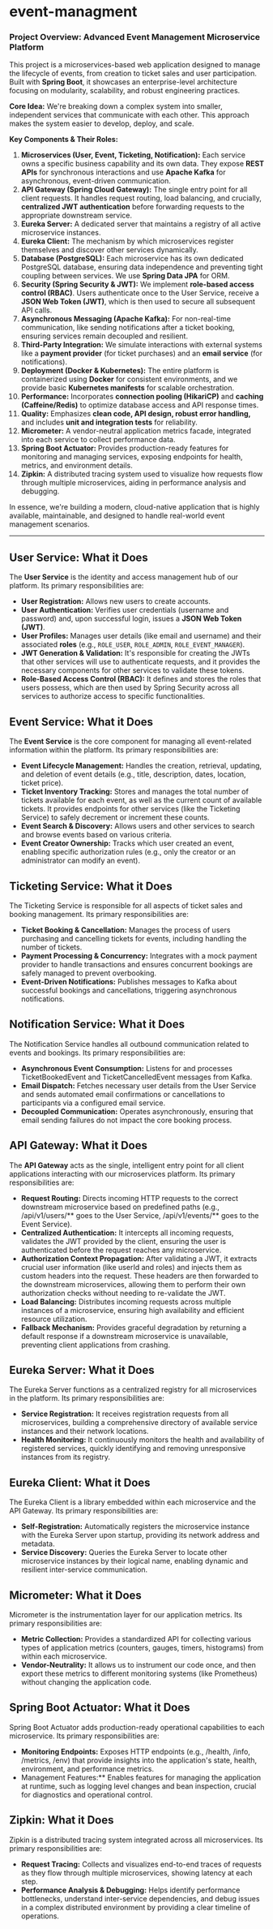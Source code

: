 # event-managment


### Project Overview: Advanced Event Management Microservice Platform

This project is a microservices-based web application designed to manage the lifecycle of events, from creation to ticket sales and user participation. Built with **Spring Boot**, it showcases an enterprise-level architecture focusing on modularity, scalability, and robust engineering practices.

**Core Idea:** We're breaking down a complex system into smaller, independent services that communicate with each other. This approach makes the system easier to develop, deploy, and scale.

**Key Components & Their Roles:**

1.  **Microservices (User, Event, Ticketing, Notification):** Each service owns a specific business capability and its own data. They expose **REST APIs** for synchronous interactions and use **Apache Kafka** for asynchronous, event-driven communication.
2.  **API Gateway (Spring Cloud Gateway):** The single entry point for all client requests. It handles request routing, load balancing, and crucially, **centralized JWT authentication** before forwarding requests to the appropriate downstream service.
3.  **Eureka Server:** A dedicated server that maintains a registry of all active microservice instances.
4.  **Eureka Client:** The mechanism by which microservices register themselves and discover other services dynamically.
5.  **Database (PostgreSQL):** Each microservice has its own dedicated PostgreSQL database, ensuring data independence and preventing tight coupling between services. We use **Spring Data JPA** for ORM.
6.  **Security (Spring Security & JWT):** We implement **role-based access control (RBAC)**. Users authenticate once to the User Service, receive a **JSON Web Token (JWT)**, which is then used to secure all subsequent API calls.
7.  **Asynchronous Messaging (Apache Kafka):** For non-real-time communication, like sending notifications after a ticket booking, ensuring services remain decoupled and resilient.
8.  **Third-Party Integration:** We simulate interactions with external systems like a **payment provider** (for ticket purchases) and an **email service** (for notifications).
9.  **Deployment (Docker & Kubernetes):** The entire platform is containerized using **Docker** for consistent environments, and we provide basic **Kubernetes manifests** for scalable orchestration.
10.  **Performance:** Incorporates **connection pooling (HikariCP)** and **caching (Caffeine/Redis)** to optimize database access and API response times.
11.  **Quality:** Emphasizes **clean code, API design, robust error handling,** and includes **unit and integration tests** for reliability.
12.  **Micrometer:** A vendor-neutral application metrics facade, integrated into each service to collect performance data.
13.  **Spring Boot Actuator:** Provides production-ready features for monitoring and managing services, exposing endpoints for health, metrics, and environment details.
14.  **Zipkin:** A distributed tracing system used to visualize how requests flow through multiple microservices, aiding in performance analysis and debugging.

In essence, we're building a modern, cloud-native application that is highly available, maintainable, and designed to handle real-world event management scenarios.

---

## User Service: What it Does

The **User Service** is the identity and access management hub of our platform. Its primary responsibilities are:

*   **User Registration:** Allows new users to create accounts.
*   **User Authentication:** Verifies user credentials (username and password) and, upon successful login, issues a **JSON Web Token (JWT)**.
*   **User Profiles:** Manages user details (like email and username) and their associated **roles** (e.g., `ROLE_USER`, `ROLE_ADMIN`, `ROLE_EVENT_MANAGER`).
*   **JWT Generation & Validation:** It's responsible for creating the JWTs that other services will use to authenticate requests, and it provides the necessary components for other services to validate these tokens.
*   **Role-Based Access Control (RBAC):** It defines and stores the roles that users possess, which are then used by Spring Security across all services to authorize access to specific functionalities.

## Event Service: What it Does

The **Event Service** is the core component for managing all event-related information within the platform. Its primary responsibilities are:

*   **Event Lifecycle Management:** Handles the creation, retrieval, updating, and deletion of event details (e.g., title, description, dates, location, ticket price).
*   **Ticket Inventory Tracking:** Stores and manages the total number of tickets available for each event, as well as the current count of available tickets. It provides endpoints for other services (like the Ticketing Service) to safely decrement or increment these counts.
*   **Event Search & Discovery:** Allows users and other services to search and browse events based on various criteria.
*   **Event Creator Ownership:** Tracks which user created an event, enabling specific authorization rules (e.g., only the creator or an administrator can modify an event).

## Ticketing Service: What it Does
The Ticketing Service is responsible for all aspects of ticket sales and booking management. Its primary responsibilities are:

*   **Ticket Booking & Cancellation:** Manages the process of users purchasing and cancelling tickets for events, including handling the number of tickets.
*   **Payment Processing & Concurrency:** Integrates with a mock payment provider to handle transactions and ensures concurrent bookings are safely managed to prevent overbooking.
*   **Event-Driven Notifications:** Publishes messages to Kafka about successful bookings and cancellations, triggering asynchronous notifications.

## Notification Service: What it Does
The Notification Service handles all outbound communication related to events and bookings. Its primary responsibilities are:

*   **Asynchronous Event Consumption:** Listens for and processes TicketBookedEvent and TicketCancelledEvent messages from Kafka.
*   **Email Dispatch:** Fetches necessary user details from the User Service and sends automated email confirmations or cancellations to participants via a configured email service.
*   **Decoupled Communication:** Operates asynchronously, ensuring that email sending failures do not impact the core booking process.

## API Gateway: What it Does

The **API Gateway** acts as the single, intelligent entry point for all client applications interacting with our microservices platform. Its primary responsibilities are:

*   **Request Routing:** Directs incoming HTTP requests to the correct downstream microservice based on predefined paths (e.g., /api/v1/users/** goes to the User Service, /api/v1/events/** goes to the Event Service).
*   **Centralized Authentication:** It intercepts all incoming requests, validates the JWT provided by the client, ensuring the user is authenticated before the request reaches any microservice.
*   **Authorization Context Propagation:** After validating a JWT, it extracts crucial user information (like userId and roles) and injects them as custom headers into the request. These headers are then forwarded to the downstream microservices, allowing them to perform their own authorization checks without needing to re-validate the JWT.
*   **Load Balancing:** Distributes incoming requests across multiple instances of a microservice, ensuring high availability and efficient resource utilization.
*   **Fallback Mechanism:** Provides graceful degradation by returning a default response if a downstream microservice is unavailable, preventing client applications from crashing.

## Eureka Server: What it Does
The Eureka Server functions as a centralized registry for all microservices in the platform. Its primary responsibilities are:

*   **Service Registration:** It receives registration requests from all microservices, building a comprehensive directory of available service instances and their network locations.
*   **Health Monitoring:** It continuously monitors the health and availability of registered services, quickly identifying and removing unresponsive instances from its registry.

## Eureka Client: What it Does
The Eureka Client is a library embedded within each microservice and the API Gateway. Its primary responsibilities are:

*   **Self-Registration:** Automatically registers the microservice instance with the Eureka Server upon startup, providing its network address and metadata.
*   **Service Discovery:** Queries the Eureka Server to locate other microservice instances by their logical name, enabling dynamic and resilient inter-service communication.

## Micrometer: What it Does
Micrometer is the instrumentation layer for our application metrics. Its primary responsibilities are:

*   **Metric Collection:** Provides a standardized API for collecting various types of application metrics (counters, gauges, timers, histograms) from within each microservice.
*   **Vendor-Neutrality:** It allows us to instrument our code once, and then export these metrics to different monitoring systems (like Prometheus) without changing the application code.

## Spring Boot Actuator: What it Does
Spring Boot Actuator adds production-ready operational capabilities to each microservice. Its primary responsibilities are:

*   **Monitoring Endpoints:** Exposes HTTP endpoints (e.g., /health, /info, /metrics, /env) that provide insights into the application's state, health, environment, and performance metrics.
*   Management Features:** Enables features for managing the application at runtime, such as logging level changes and bean inspection, crucial for diagnostics and operational control.

## Zipkin: What it Does
Zipkin is a distributed tracing system integrated across all microservices. Its primary responsibilities are:

*   **Request Tracing:** Collects and visualizes end-to-end traces of requests as they flow through multiple microservices, showing latency at each step.
*   **Performance Analysis & Debugging:** Helps identify performance bottlenecks, understand inter-service dependencies, and debug issues in a complex distributed environment by providing a clear timeline of operations.
